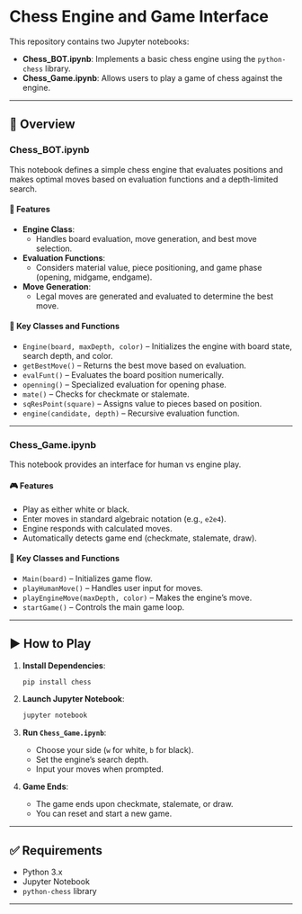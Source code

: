 # Chess Engine and Game Interface

This repository contains two Jupyter notebooks:

- **Chess_BOT.ipynb**: Implements a basic chess engine using the `python-chess` library.
- **Chess_Game.ipynb**: Allows users to play a game of chess against the engine.

---

## 📘 Overview

### Chess_BOT.ipynb

This notebook defines a simple chess engine that evaluates positions and makes optimal moves based on evaluation functions and a depth-limited search.

#### 🔧 Features

- **Engine Class**:
  - Handles board evaluation, move generation, and best move selection.
- **Evaluation Functions**:
  - Considers material value, piece positioning, and game phase (opening, midgame, endgame).
- **Move Generation**:
  - Legal moves are generated and evaluated to determine the best move.

#### 🔑 Key Classes and Functions

- `Engine(board, maxDepth, color)` – Initializes the engine with board state, search depth, and color.
- `getBestMove()` – Returns the best move based on evaluation.
- `evalFunt()` – Evaluates the board position numerically.
- `openning()` – Specialized evaluation for opening phase.
- `mate()` – Checks for checkmate or stalemate.
- `sqResPoint(square)` – Assigns value to pieces based on position.
- `engine(candidate, depth)` – Recursive evaluation function.

---

### Chess_Game.ipynb

This notebook provides an interface for human vs engine play.

#### 🎮 Features

- Play as either white or black.
- Enter moves in standard algebraic notation (e.g., `e2e4`).
- Engine responds with calculated moves.
- Automatically detects game end (checkmate, stalemate, draw).

#### 🔑 Key Classes and Functions

- `Main(board)` – Initializes game flow.
- `playHumanMove()` – Handles user input for moves.
- `playEngineMove(maxDepth, color)` – Makes the engine’s move.
- `startGame()` – Controls the main game loop.

---

## ▶️ How to Play

1. **Install Dependencies**:

    ```bash
    pip install chess
    ```

2. **Launch Jupyter Notebook**:

    ```bash
    jupyter notebook
    ```

3. **Run `Chess_Game.ipynb`**:
    - Choose your side (`w` for white, `b` for black).
    - Set the engine’s search depth.
    - Input your moves when prompted.

4. **Game Ends**:
    - The game ends upon checkmate, stalemate, or draw.
    - You can reset and start a new game.

---

## ✅ Requirements

- Python 3.x  
- Jupyter Notebook  
- `python-chess` library

---

